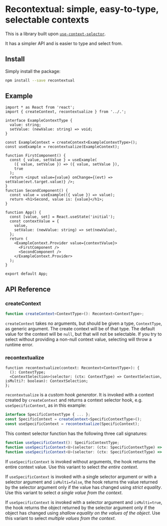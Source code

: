 # Recontextual: simple, easy-to-type, selectable contexts

This is a library built upon [`use-context-selector`](https://github.com/dai-shi/use-context-selector).

It has a simpler API and is easier to type and select from.

## Install

Simply install the package:

```bash
npm install --save recontextual
```

## Example

```tsx
import * as React from 'react';
import { createContext, recontextualize } from '../.';

interface ExampleContextType {
  value: string;
  setValue: (newValue: string) => void;
}

const ExampleContext = createContext<ExampleContextType>();
const useExample = recontextualize(ExampleContext);

function FirstComponent() {
  const { value, setValue } = useExample(
    ({ value, setValue }) => ({ value, setValue }),
    true
  );
  return <input value={value} onChange={(evt) => setValue(evt.target.value)} />;
}
function SecondComponent() {
  const value = useExample(({ value }) => value);
  return <h1>Second, value is: {value}</h1>;
}

function App() {
  const [value, set] = React.useState('initial');
  const contextValue = {
    value,
    setValue: (newValue: string) => set(newValue),
  };
  return (
    <ExampleContext.Provider value={contextValue}>
      <FirstComponent />
      <SecondComponent />
    </ExampleContext.Provider>
  );
}

export default App;
```

## API Reference

### createContext

```ts
function createContext<ContextType>(): Recontext<ContextType>;
```

`createContext` takes no arguments, but should be given a type, `ContextType`, as generic argument. The create context will be of that type. The default value for the context will be `null`, but that will not be selectable. If you try to select without providing a non-null context value, selecting will throw a runtime error.

### recontextualize

```tsx
function recontextualize(context: Recontext<ContextType>): {
  (): ContextType;
  <ContextSelection>(selector: (ctx: ContextType) => ContextSelection, isMulti?: boolean): ContextSelection;
};
```

`recontextualize` is a *custom hook generator*. It is invoked with a context created by `createContext` and returns a context selector hook, e.g. `useSpecificContext`, as in this example:


```ts
interface SpecificContextType { ... };
const SpecificContext = createContext<SpecificContextType>();
const useSpecificContext = recontextualize(SpecificContext);
```

This context selector function has the following three call signatures:

```ts
function useSpecificContext(): SpecificContextType;
function useSpecificContext<U>(selector: (ctx: SpecificContextType) => U): U;
function useSpecificContext<U>(selector: (ctx: SpecificContextType) => U, isMulti: boolean): U;
```

If `useSpecificContext` is invoked without arguments, the hook returns the entire context value. Use this variant to select *the entire context*.

If `useSpecificContext` is invoked with a single selector argument or with a selector argument and `isMulti=false`, the hook returns the value returned by the selector argument only if the value has changed using *strict equality*. Use this variant to select *a single value from the context*.

If `useSpecificContext` is invoked with a selector argument and `isMulti=true`, the hook returns the object returned by the selector argument only if the object has changed using *shallow equality on the values of the object*. Use this variant to select *multiple values from the context*.
